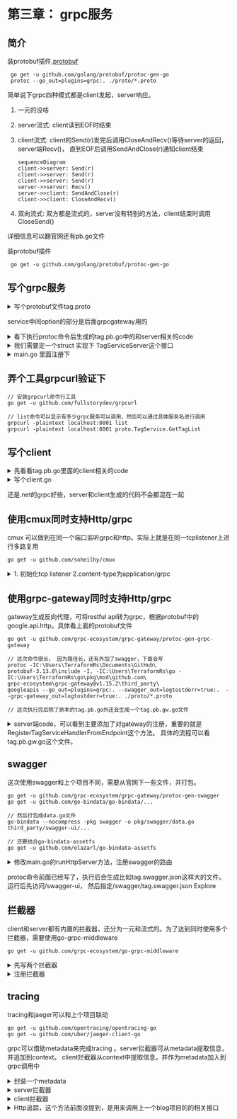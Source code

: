 # 第三章： grpc服务

## 简介

装protobuf插件,[protobuf](https://github.com/protocolbuffers/protobuf/releases)

```golang
 go get -u github.com/golang/protobuf/protoc-gen-go
 protoc --go_out=plugins=grpc:. ./proto/*.proto
```

简单说下grpc四种模式都是client发起，server响应。

1. 一元的没啥
2. server流式: client读到EOF时结束
3. client流式: client的Send(r)发完后调用CloseAndRecv()等待server的返回，server端Recv()，
直到EOF后调用SendAndClose(r)通知client结束

    ```TL
    sequenceDiagram
    client->>server: Send(r) 
    client->>server: Send(r) 
    client->>server: Send(r) 
    server->>server: Recv()
    server->>client: SendAndClose(r)
    client->>client: CloseAndRecv()
    ```

4. 双向流式: 双方都是流式的，server没有特别的方法，client结束时调用CloseSend()

详细信息可以翻官网还有pb.go文件

装protobuf插件  

```golang
 go get -u github.com/golang/protobuf/protoc-gen-go
```

## 写个grpc服务

<details>
<summary> 写个protobuf文件tag.proto </summary>

```protobuf
syntax = "proto3";

package proto;

import "google/api/annotations.proto";

service TagService {
rpc GetTagList (GetTagListRequest) returns (GetTagListReply) {
option (google.api.http) = {
get: "/api/v1/tags"
};
};
}

message  GetTagListRequest {
string name = 1;
uint32 state = 2;
}

message GetTagListReply {
repeated Tag list = 1;
Pager pager = 2;
}

message Tag {
int64  id = 1;
string name = 2;
uint32 state = 3;
}

message Pager {
int64 page = 1;
int64 page_size = 2;
int64 totle_rows = 3;
}
```

</details>

service中间option的部分是后面grpcgateway用的

<details>
<summary> 看下执行protoc命令后生成的tag.pb.go中的和server相关的code </summary>

```golang
 
type TagServiceServer interface {
GetTagList(context.Context, *GetTagListRequest) (*GetTagListReply, error)
}

// UnimplementedTagServiceServer can be embedded to have forward compatible implementations.
type UnimplementedTagServiceServer struct {
}

func (*UnimplementedTagServiceServer) GetTagList(context.Context, *GetTagListRequest) (*GetTagListReply, error) {
return nil, status.Errorf(codes.Unimplemented, "method GetTagList not implemented")
}

func RegisterTagServiceServer(s *grpc.Server, srv TagServiceServer) {
s.RegisterService(&_TagService_serviceDesc, srv)
}

```

</details>

<details>
<summary> 我们需要定一个struct 实现下 TagServiceServer这个接口</summary>

```golang
type TagServer struct {
}

func NewTagServer() *TagServer {
return &TagServer{}
}

func (t *TagServer) GetTagList(ctx context.Context, r *pb.GetTagListRequest) (*pb.GetTagListReply, error) {
...
}

```

</details>

<details>
<summary> main.go 里面注册下 </summary>

```golang
func main {
s := grpc.NewServer()
pb.RegisterTagServiceServer(s, server.NewTagServer())
reflection.Register(s) // 这句是使用下面的grpcurl所必需的
lis,err := net.Listen("tcp", ":8001")
...
err = s.Serve(lis)
...
}
```

</details>

## 弄个工具grpcurl验证下

```golang
// 安装grpcurl命令行工具
go get -u github.com/fullstorydev/grpcurl

// list命令可以显示有多少grpc服务可以调用，然后可以通过具体服务名进行调用
grpcurl -plaintext localhost:8001 list
grpcurl -plaintext localhost:8001 proto.TagService.GetTagList
```

## 写个client

<details>
<summary> 先看看tag.pb.go里面的client相关的code </summary>

```golang
type TagServiceClient interface {
GetTagList(ctx context.Context, in *GetTagListRequest, opts ...grpc.CallOption) (*GetTagListReply, error)
}

type tagServiceClient struct {
cc grpc.ClientConnInterface
}

func NewTagServiceClient(cc grpc.ClientConnInterface) TagServiceClient {
return &tagServiceClient{cc}
}

func (c *tagServiceClient) GetTagList(ctx context.Context, in *GetTagListRequest, opts ...grpc.CallOption) (*GetTagListReply, error) {
out := new(GetTagListReply)
err := c.cc.Invoke(ctx, "/proto.TagService/GetTagList", in, out, opts...)
if err != nil {
return nil, err
}
return out, nil
}
```

</details>

<details>
<summary> 写个client.go </summary>

```golang
func main() {
ctx := context.Background()
conn, err := grpc.DialContext(ctx, "localhost:8001", nil)
defer conn.Close()
client := pb.NewTagServiceClient(conn)
resp, err := client.GetTagList(newCtx, &pb.GetTagListRequest{Name: "golang"})
}
```

</details>

还是.net的grpc好些，server和client生成的代码不会都混在一起

## 使用cmux同时支持Http/grpc

cmux 可以做到在同一个端口监听grpc和http。实际上就是在同一tcplistener上进行多路复用

```shell
go get -u github.com/soheilhy/cmux
```

<details>
<summary> 1. 初始化tcp listener  2.content-type为application/grpc</summary>

```golang

func main() {
l, err := RunTCPServer(port)
if err != nil {
log.Fatalf("run tcp server err: %v", err)
}
m := cmux.New(l)
grpcL := m.MatchWithWriters(
cmux.HTTP2MatchHeaderFieldPrefixSendSettings(
"content-type",
"application/grpc"))
httpL := m.Match(cmux.HTTP1Fast())

grpcS := RunGrpcServer()
httpS := RunHttpServer(port)

go grpcS.Serve(grpcL)
go httpS.Serve(httpL)
err = m.Serve()
if err != nil {
log.Fatalf("run serve err: %v", err)
}
}

func RunTCPServer(port string) (net.Listener, error) {
return net.Listen("tcp", ":"+port)
}

func RunGrpcServer() *grpc.Server {
s := grpc.NewServer()
pb.RegisterTagServiceServer(s, server.NewTagServer())
reflection.Register(s)
return s
}

func RunHttpServer(port string) *http.Server {
serveMux := http.NewServeMux()
serveMux.HandleFunc("/ping", func(w http.ResponseWriter, r *http.Request) {
_, _ = w.Write([]byte(`pong`))
})
return &http.Server{
Addr:":" + port,
Handler: serveMux,
}
}
```

</details>

## 使用grpc-gateway同时支持Http/grpc

gateway生成反向代理，可将restful api转为grpc，根据protobuf中的 google.api.http。具体看上面的protobuf文件

```shell
go get -u github.com/grpc-ecosystem/grpc-gateway/protoc-gen-grpc-gateway

// 这次命令很长， 因为路径长，还有外加了swagger，下面会写
protoc -IC:\Users\TerraformRs\Documents\GitHub\
protobuf-3.13.0\include -I. -IC:\Users\TerraformRs\go -IC:\Users\TerraformRs\go\pkg\mod\github.com\
grpc-ecosystem\grpc-gateway@v1.15.2\third_party\
googleapis --go_out=plugins=grpc:. --swagger_out=logtostderr=true:.  --grpc-gateway_out=logtostderr=true:. ./proto/*.proto

// 这次执行完后除了原本的tag.pb.go外还会生成一个tag.pb.gw.go文件
```

<details>
<summary> server端code，可以看到主要添加了对gateway的注册，重要的就是RegisterTagServiceHandlerFromEndpoint这个方法。
具体的流程可以看tag.pb.gw.go这个文件。 </summary>

```golang
func main() {
err := RunServer(port)
if err != nil {
log.Fatalf("run tcp server err: %v", err)
}
}

func RunServer(port string) error {
httpMux := runHttpServer()
gatewayMux := runGrpcGatewayServer()
grpcS := runGrpcServer()
httpMux.Handle("/", gatewayMux)
return http.ListenAndServe(":"+port, grpcHandlerFunc(grpcS, httpMux))
}

func runHttpServer() *http.ServeMux {
serverMux := http.NewServeMux()
serverMux.HandleFunc("/ping", func(w http.ResponseWriter, r *http.Request) {
_, _ = w.Write([]byte(`pong`))
})
return serverMux
}

func runGrpcGatewayServer() *runtime.ServeMux {
endpoint := "0.0.0.0:" + port
runtime.HTTPError = grpcGatewayError
gwmux := runtime.NewServeMux()
dopts := []grpc.DialOption{grpc.WithInsecure()}
_ = pb.RegisterTagServiceHandlerFromEndpoint(context.Background(), gwmux, endpoint, dopts)
return gwmux
}

func runGrpcServer() *grpc.Server {
opts := []grpc.ServerOption{
grpc.UnaryInterceptor(grpc_middleware.ChainUnaryServer(
...
)),
}
s := grpc.NewServer(opts...)
pb.RegisterTagServiceServer(s, server.NewTagServer())
reflection.Register(s)
return s
}
```

</details>

## swagger

这次使用swagger和上个项目不同，需要从官网下一些文件，并打包。

```shell
go get -u github.com/grpc-ecosystem/grpc-gateway/protoc-gen-swagger
go get -u github.com/go-bindata/go-bindata/...

// 然后打包成data.go文件
go-bindata --nocompress -pkg swagger -o pkg/swagger/data.go third_party/swagger-ui/...

// 还要结合go-bindata-assetfs 
go get -u github.com/elazarl/go-bindata-assetfs 
```

<details>
<summary> 修改main.go的runHttpServer方法，注册swagger的路由 </summary>

```golang
func runHttpServer() *http.ServeMux {
serverMux := http.NewServeMux()
serverMux.HandleFunc("/ping", func(w http.ResponseWriter, r *http.Request) {
_, _ = w.Write([]byte(`pong`))
})
prefix := "/swagger-ui/"
fileServer := http.FileServer(&assetfs.AssetFS{
Asset:swagger.Asset,
AssetDir: swagger.AssetDir,
Prefix:   "third_party/swagger-ui",
})
serverMux.Handle(prefix, http.StripPrefix(prefix, fileServer))
serverMux.HandleFunc("/swagger/", func(w http.ResponseWriter, r *http.Request) {
if !strings.HasSuffix(r.URL.Path, "swagger.json") {
http.NotFound(w, r)
return
}
p := strings.TrimPrefix(r.URL.Path, "/swagger/")
p = path.Join("proto", p)
http.ServeFile(w, r, p)
})
return serverMux
}
```

</details>

protoc命令前面已经写了，执行后会生成比如tag.swagger.json这样大的文件。运行后先访问/swagger-ui，
然后指定/swagger/tag.swagger.json Explore

## 拦截器

client和server都有内置的拦截器，还分为一元和流式的。为了达到同时使用多个拦截器，需要使用go-grpc-middleware

```shell
go get -u github.com/grpc-ecosystem/go-grpc-middleware 
```

<details>
<summary> 先写两个拦截器</summary>

```golang
// 这是server的UnaryServerInfo 一元拦截器，这个参数换成StreamServerInfo就是流式的
func AccessLog(ctx context.Context, req interface{}, info *grpc.UnaryServerInfo, handler grpc.UnaryHandler) (interface{}, error) {
requestLog := "access request log: method: %s, begin_time: %d, request: %v"
beginTime := time.Now().Local().Unix()
log.Printf(requestLog, info.FullMethod, beginTime, req)
resp, err := handler(ctx, req)
responseLog := "access response log:method: %s,begin_time: %d, end_time: %d,response: %v"
endTime := time.Now().Local().Unix()
log.Printf(responseLog, info.FullMethod, beginTime, endTime, resp)
return resp, err
}

// 这是一个client的流式拦截器
func StreamContextTimeout() grpc.StreamClientInterceptor {
return func(ctx context.Context, desc *grpc.StreamDesc, cc *grpc.ClientConn, method string, streamer grpc.Streamer, opts ...grpc.CallOption) (grpc.ClientStream, error) {
ctx, cancel := defaultContextTimeout(ctx)
if cancel != nil {
defer cancel()
}
return streamer(ctx, desc, cc, method, opts...)
}
}

func defaultContextTimeout(ctx context.Context) (context.Context, context.CancelFunc) {
var cancel context.CancelFunc
if _, ok := ctx.Deadline(); !ok {
defaultTimeout := 60 * time.Second
ctx, cancel = context.WithTimeout(ctx, defaultTimeout)
}
return ctx, cancel
}
```

</details>

<details>
<summary> 注册拦截器</summary>

```golang
// server的
func runGrpcServer() *grpc.Server {
opts := []grpc.ServerOption{
grpc.UnaryInterceptor(grpc_middleware.ChainUnaryServer(
middleware.AccessLog,
)),
}
s := grpc.NewServer(opts...)
pb.RegisterTagServiceServer(s, server.NewTagServer())
reflection.Register(s)
return s
}

// client的
opts = append(opts, grpc.WithStreamInterceptor(
grpc_middleware.ChainStreamClient(
middleware.StreamContextTimeout(),
),
))
return grpc.DialContext(ctx, target, opts...)
```

</details>

## tracing

tracing和jaeger可以和上个项目联动

```shell
go get -u github.com/opentracing/opentracing-go 
go get -u github.com/uber/jaeger-client-go

```

grpc可以借助metadata来完成tracing 。server拦截器可从metadata提取信息，并追加到context。
client拦截器从context中提取信息，并作为metadata加入到grpc调用中

<details>
<summary> 封装一个metadata </summary>

```golang
type MetadataTextMap struct {
metadata.MD
}

func (m MetadataTextMap) Set(key, val string) {
key = strings.ToLower(key)
m.MD[key] = append(m.MD[key], key)
}

func (m MetadataTextMap) ForeachKey(handler func(key, val string) error) error {
for k, vs := range m.MD {
for _, v := range vs {
if err := handler(k, v); err != nil {
return err
}
}
}
return nil
}

```

</details>

<details>
<summary> server拦截器 </summary>

```golang
func ServerTracing(ctx context.Context, req interface{}, info *grpc.UnaryServerInfo, handler grpc.UnaryHandler) (interface{}, error) {
md, ok := metadata.FromIncomingContext(ctx)
if !ok {
md = metadata.New(nil)
}

parentSpanContext, _ := global.Tracer.Extract(opentracing.TextMap, metatext.MetadataTextMap{md})
spanOpts := []opentracing.StartSpanOption{
opentracing.Tag{Key: string(ext.Component), Value: "grpc"},
ext.SpanKindRPCServer,
ext.RPCServerOption(parentSpanContext),
}

span := global.Tracer.StartSpan(info.FullMethod, spanOpts...)
defer span.Finish()
ctx = opentracing.ContextWithSpan(ctx, span)

return handler(ctx, req)
}

```

</details>

<details>
<summary> client拦截器 </summary>

```golang
func ClientTracing() grpc.UnaryClientInterceptor {
return func(ctx context.Context, method string, req, resp interface{}, cc *grpc.ClientConn, invoker grpc.UnaryInvoker, opts ...grpc.CallOption) error {
var parentCtx opentracing.SpanContext
var spanOpts []opentracing.StartSpanOption
var parentSpan = opentracing.SpanFromContext(ctx)
if parentSpan != nil {
parentCtx = parentSpan.Context()
spanOpts = append(spanOpts, opentracing.ChildOf(parentCtx))
}
spanOpts = append(spanOpts, []opentracing.StartSpanOption{
opentracing.Tag{Key: string(ext.Component), Value: "grpc"},
ext.SpanKindRPCClient,
}...)
span := global.Tracer.StartSpan(method, spanOpts...)
defer span.Finish()

md, ok := metadata.FromOutgoingContext(ctx)
if !ok {
md = metadata.New(nil)
}

_ = global.Tracer.Inject(span.Context(), opentracing.TextMap, metatext.MetadataTextMap{md})
newCtx := opentracing.ContextWithSpan(metadata.NewOutgoingContext(ctx, md), span)
return invoker(newCtx, method, req, resp, cc, opts...)
}
}

```

</details>

<details>
<summary> Http追踪，这个方法前面没提到，是用来调用上一个blog项目的的相关接口 </summary>

```golang
func (a *API) httpGet(ctx context.Context, path string) ([]byte, error) {
url := fmt.Sprintf("%s/%s", a.URL, path)
req, err := http.NewRequest("GET", url, nil) 
if err != nil {
return nil, err
}
span, newCtx := opentracing.StartSpanFromContext(
ctx,
"HTTP GET: "+a.URL,
opentracing.Tag{Key: string(ext.Component), Value: "HTTP"},
)
span.SetTag("url", url)

_ = opentracing.GlobalTracer().Inject(
span.Context(),
opentracing.HTTPHeaders,
opentracing.HTTPHeadersCarrier(req.Header),
)
req = req.WithContext(newCtx)
client := http.Client{Timeout: time.Second * 60}
resp, err := client.Do(req)
if err != nil {
return nil, err
}

defer resp.Body.Close()
defer span.Finish()
body, err := ioutil.ReadAll(resp.Body)
if err != nil {
return nil, err
}
return body, nil
}
```

</details>
